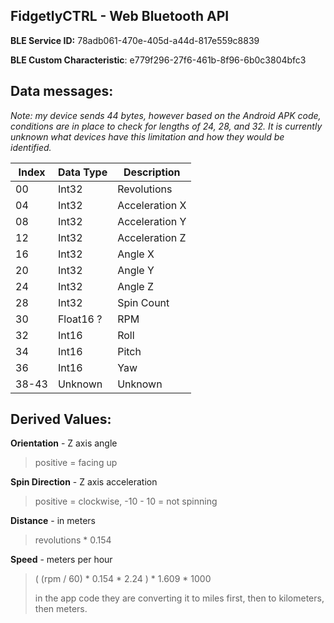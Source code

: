 ## FidgetlyCTRL - Web Bluetooth API

**BLE Service ID:** 78adb061-470e-405d-a44d-817e559c8839

**BLE Custom Characteristic**: e779f296-27f6-461b-8f96-6b0c3804bfc3


## Data messages:

*Note: my device sends 44 bytes, however based on the Android APK code, conditions are in place to check for lengths of 24, 28, and 32. It is currently unknown what devices have this limitation and how they would be identified.*

| Index | Data Type | Description
|--|--|--|
| 00 | Int32 | Revolutions |
| 04 | Int32 | Acceleration X |
| 08 | Int32 | Acceleration Y |
| 12 | Int32 | Acceleration Z |
| 16 | Int32 | Angle X |
| 20 | Int32 | Angle Y |
| 24 | Int32 | Angle Z |
| 28 | Int32 | Spin Count |
| 30 | Float16 ? | RPM |
| 32 | Int16 | Roll |
| 34 | Int16 | Pitch |
| 36 | Int16 | Yaw |
| 38-43 | Unknown | Unknown |


## Derived Values:


**Orientation** - Z axis angle
> positive = facing up

**Spin Direction** - Z axis acceleration 
> positive = clockwise, -10 - 10 = not spinning

**Distance** - in meters
> revolutions * 0.154

**Speed** - meters per hour
> ( (rpm / 60) * 0.154 * 2.24 ) * 1.609 * 1000
> 
> in the app code they are converting it to miles first, then to kilometers, then meters.
